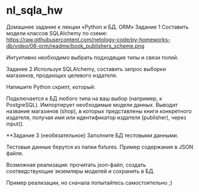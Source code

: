 # nl_sqla_hw
Домашнее задание к лекции «Python и БД. ORM»
Задание 1
Составить модели классов SQLAlchemy по схеме:
https://raw.githubusercontent.com/netology-code/py-homeworks-db/video/06-orm/readme/book_publishers_scheme.png

Интуитивно необходимо выбрать подходящие типы и связи полей.

Задание 2
Используя SQLAlchemy, составить запрос выборки магазинов, продающих целевого издателя.

Напишите Python скрипт, который:

Подключается к БД любого типа на ваш выбор (например, к PostgreSQL).
Импортирует необходимые модели данных.
Выводит название магазинов (shop), в которых представлены книги конкретного издателя, получая имя или идентификатор издателя (publisher), через input().

**Задание 3 (необязательное)
Заполните БД тестовыми данными.

Тестовые данные берутся из папки fixtures. Пример содержания в JSON файле.

Возможная реализация: прочитать json-файл, создать соотведствующие экземляры моделей и сохранить в БД.

Пример реализации, но сначала попытайтесь самостоятельно ;)

